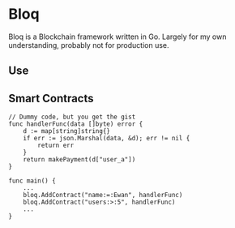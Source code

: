 # Bloq

Bloq is a Blockchain framework written in Go. Largely for my own understanding, probably not for production use. 

## Use

## Smart Contracts

```golang
// Dummy code, but you get the gist
func handlerFunc(data []byte) error {
    d := map[string]string{}
    if err := json.Marshal(data, &d); err != nil {
        return err
    }
    return makePayment(d["user_a"])
}

func main() {
    ... 
    bloq.AddContract("name:=:Ewan", handlerFunc)
    bloq.AddContract("users:>:5", handlerFunc)
    ...
}
```
